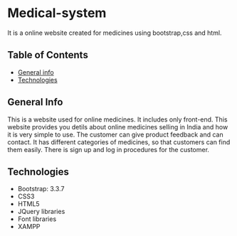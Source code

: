 # Medical-system
It is a online website created for medicines using bootstrap,css and html.

## Table of Contents
* [General info](#general-info)
* [Technologies](#technologies)

## General Info
This is a website used for online medicines. It includes only front-end. This website provides you detils about online medicines selling in India and how it is very simple to use. The customer can give product feedback and can contact. It has different categories of medicines, so that customers can find them easily. There is sign up and log in procedures for the customer.

## Technologies
* Bootstrap: 3.3.7
* CSS3
* HTML5
* JQuery libraries
* Font libraries
* XAMPP
